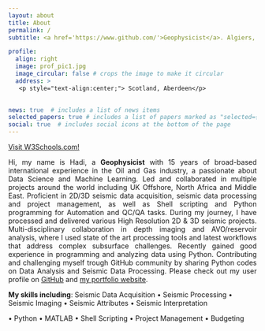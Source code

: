 ```yaml
---
layout: about
title: About
permalink: /
subtitle: <a href='https://www.github.com/'>Geophysicist</a>. Algiers, Algeria.

profile:
  align: right
  image: prof_pic1.jpg
  image_circular: false # crops the image to make it circular
  address: >
   <p style="text-align:center;"> Scotland, Aberdeen</p>

  
news: true  # includes a list of news items
selected_papers: true # includes a list of papers marked as "selected={true}"
social: true  # includes social icons at the bottom of the page
---
```

<a href="https://www.w3schools.com/">Visit W3Schools.com!</a>

<p align="justify"> 
  Hi, my name is Hadi, a <b>Geophysicist</b> with 15 years of broad-based international experience in the Oil and Gas industry, a passionate about Data Science and Machine Learning. Led and collaborated in multiple projects around the world     
  including UK Offshore, North Africa and Middle East. Proficient in 2D/3D seismic data acquisition, seismic data processing and project management, as well as Shell scripting and Python programming for Automation and QC/QA tasks.
  During my journey, I have processed and delivered various High Resolution 2D & 3D seismic projects. Multi-disciplinary collaboration in depth imaging and AVO/reservoir analysis, where I used state of the art processing tools and latest 
  workflows that address complex subsurface challenges. Recently gained good experience in programming and analyzing data using Python. Contributing and challenging myself trough GitHub community by sharing Python codes on Data Analysis and 
  Seismic Data Processing. Please check out my user profile on <a href="https://github.com/hadi-tim">GitHub</a> and <a href="https://github.com/hadi-tim?tab=repositories">my portfolio website</a>.
</p>

__My skills including__:
Seismic Data Acquisition • Seismic Processing • Seismic Imaging • Seismic Attributes • Seismic Interpretation 

• Python • MATLAB • Shell Scripting • Project Management • Budgeting
